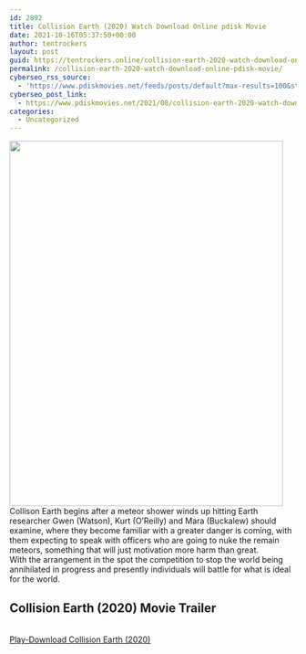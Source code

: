 ```yaml
---
id: 2892
title: Collision Earth (2020) Watch Download Online pdisk Movie
date: 2021-10-16T05:37:50+00:00
author: tentrockers
layout: post
guid: https://tentrockers.online/collision-earth-2020-watch-download-online-pdisk-movie/
permalink: /collision-earth-2020-watch-download-online-pdisk-movie/
cyberseo_rss_source:
  - 'https://www.pdiskmovies.net/feeds/posts/default?max-results=100&start-index=701'
cyberseo_post_link:
  - https://www.pdiskmovies.net/2021/08/collision-earth-2020-watch-download.html
categories:
  - Uncategorized
---
```

<div class="separator">
  <a href="https://1.bp.blogspot.com/-gRQWOuy1fOE/YS5NCWHB3_I/AAAAAAAAAjg/L5dqhNtKJJQ44bwW6VxZJRD-42-lE0bUQCLcBGAsYHQ/s1600/Collision%2BEarth%2B%25282020%2529%2BWatch%2BDownload%2BOnline%2Bpdisk%2BMovie.jpg" imageanchor="1"><img loading="lazy" border="0" data-original-height="1600" data-original-width="1200" height="640" src="https://1.bp.blogspot.com/-gRQWOuy1fOE/YS5NCWHB3_I/AAAAAAAAAjg/L5dqhNtKJJQ44bwW6VxZJRD-42-lE0bUQCLcBGAsYHQ/w480-h640/Collision%2BEarth%2B%25282020%2529%2BWatch%2BDownload%2BOnline%2Bpdisk%2BMovie.jpg" width="480" /></a>
</div>



<div>
  <div>
    <span>Collison Earth begins after a meteor shower winds up hitting Earth researcher Gwen (Watson), Kurt (O&#8217;Reilly) and Mara (Buckalew) should examine, where they become familiar with a greater danger is coming, with them expecting to speak with officers who are going to nuke the remain meteors, something that will just motivation more harm than great.&nbsp;</span>
  </div>
  
  <div>
    <span>With the arrangement in the spot the competition to stop the world being annihilated in progress and presently individuals will battle for what is ideal for the world.</span>
  </div>
</div>

<div>
  <h2>
    <span>Collision Earth (2020) Movie Trailer</span>
  </h2>
</div>

  
<a href="https://kofilink.com/1/bnYyanN0MDAyeGsx?dn=1" onclick="window.open('https://kofilink.com/1/bnYyanN0MDAyeGsx?dn=1','popup','width=600,height=600'); return false;" target="popup" rel="noopener"><br /> Play-Download Collision Earth (2020)<br /> </a>